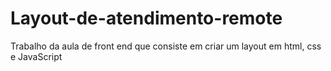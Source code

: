 # Layout-de-atendimento-remote
Trabalho da aula de front end que consiste em criar um layout em html, css e JavaScript

